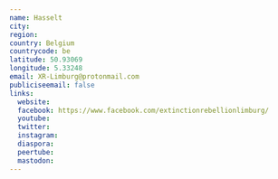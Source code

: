 ```yaml
---
name: Hasselt
city:
region:
country: Belgium
countrycode: be
latitude: 50.93069
longitude: 5.33248
email: XR-Limburg@protonmail.com
publiciseemail: false
links:
  website:
  facebook: https://www.facebook.com/extinctionrebellionlimburg/
  youtube:
  twitter:
  instagram:
  diaspora:
  peertube:
  mastodon:
---
```

